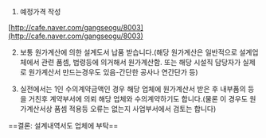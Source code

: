 1.  예정가격 작성

[](http://cafe.naver.com/gangseogu/8003)[http://cafe.naver.com/gangseogu/8003](http://cafe.naver.com/gangseogu/8003)

2.  보통 원가계산에 의한 설계도서 납품 받습니다.(해당 원가계산은 일반적으로 설계업체에서 관련 품셈, 법령등에 의거해서 원가계산함. 또는 해당 시설직 담당자가 실제로 원가계산서 만드는경우도 있음-간단한 공사나 연간단가 등)
    
3.  실전에서는 1인 수의계약금액인 경우 해당 업체에 원가계산서 받은 후 내부품의 등을 거친후 계약부서에 의뢰 해당 업체와 수의계약하기도 합니다.(물론 이 경우도 원가계산서상 품셈 적용등 오류는 없는지 사업부서에서 검토는 합니다)
    

==결론: 설계내역서도 업체에 부탁==